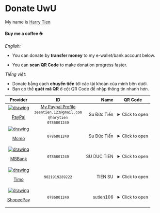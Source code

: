 # Donate UwU

My name is [Harry Tien](https://github.com/harrytien107)

####  Buy me a coffee ☕

*English:* 
- You can donate by **transfer money** to my e-wallet/bank account below.

- You can **scan QR Code** to make donation progress faster.

*Tiếng việt:* 

- Donate bằng cách **chuyển tiền** tới các tài khoản của mình bên dưới.
- Bạn có thể **quét mã QR** ở cột QR Code để nhập thông tin nhanh hơn.

| Provider | ID | Name | QR Code |
|:-----:|:------------:|---:|:---------:|
| <a style="display:block" href="https://www.paypal.com/"><img src="https://icon2.cleanpng.com/20180406/cpw/kisspng-paypal-computer-icons-logo-paypal-5ac737e8df0e72.9482777915230054169137.jpg" alt="drawing" width="50"/> <p>PayPal</p></a> | [My Paypal Profile](https://paypal.me/harytien) <br/>`zeentien.123@gmail.com`<br/>`@harytien`<br/>`0786801240` | Su Đức Tiến | <details><summary>Click to open</summary><img src="./assets/qrcode/paypal.png" width="300" /><br/>[View my Paypal profile](https://paypal.me/harytien)</details> |
| <a style="display:block" href="https://momo.vn/"><img src="https://cdn.mservice.com.vn/app/icon/kits/01.MoMo%20Copy.png" alt="drawing" width="50"/> <p>Momo</p></a> | `0786801240` | Su Đức Tiến | <details><summary>Click to open</summary><img src="./assets/qrcode/momo.jpg" width="300" /></details> |
| <a href="https://www.mbbank.com.vn/"><img src="https://www.mbbank.com.vn/images/logo.png" alt="drawing" width="50"/><p>MBBank</p></a> | `0786801240` | SU DUC TIEN | <details><summary>Click to open</summary><img src="./assets/qrcode/mbbank.jpg" width="300" /></details> |
| <a href="https://timo.vn/"><img src="https://external-content.duckduckgo.com/ip3/timo.vn.ico" alt="drawing" width="50"/><p>Timo</p></a> | `9021919289222` | TIEN SU | <details><summary>Click to open</summary><img src="./assets/qrcode/timo.jpg" width="300" /></details> |
| <a href="https://shopeepay.vn/"><img src="https://shopeepay.vn/static/media/shopeePayLogoMobile2022.7eb43e83e531d1991c28032cf3b1cf86.svg" alt="drawing" width="50"/><p>ShopeePay</p></a> | `0786801240` | sutien106 | <details><summary>Click to open</summary><img src="./assets/qrcode/shopeepay.jpg" width="300" /></details> |
